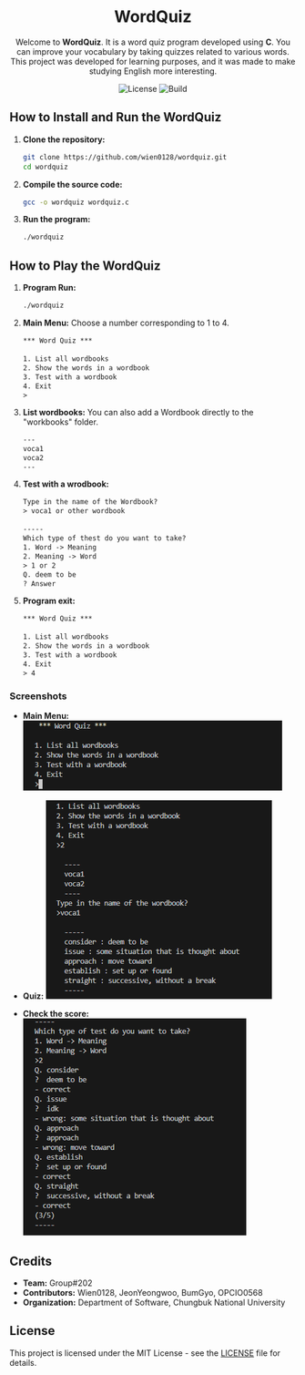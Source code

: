 <div align="center">
  
# WordQuiz
   
Welcome to **WordQuiz**. It is a word quiz program developed using **C**. You can improve your vocabulary by taking quizzes related to various words.
This project was developed for learning purposes, and it was made to make studying English more interesting.

![License](https://img.shields.io/badge/license-MIT-blue.svg)
![Build](https://img.shields.io/badge/build-passing-brightgreen.svg)
</div>

## How to Install and Run the WordQuiz

1. **Clone the repository:**
   ```bash
   git clone https://github.com/wien0128/wordquiz.git
   cd wordquiz
   ```

2. **Compile the source code:**
   ```bash
   gcc -o wordquiz wordquiz.c
   ```

3. **Run the program:**
   ```bash
   ./wordquiz
   ```

## How to Play the WordQuiz

1. **Program Run:**
   ```bash
   ./wordquiz
   ```

2. **Main Menu:**
   Choose a number corresponding to 1 to 4.
   ```
   *** Word Quiz ***

   1. List all wordbooks
   2. Show the words in a wordbook
   3. Test with a wordbook
   4. Exit
   >
   ```

4. **List wordbooks:**
   You can also add a Wordbook directly to the "workbooks" folder.
   ```
   ---
   voca1
   voca2
   ---
   ```

5. **Test with a wrodbook:**
   ```
   Type in the name of the Wordbook?
   > voca1 or other wordbook

   -----
   Which type of thest do you want to take?
   1. Word -> Meaning
   2. Meaning -> Word
   > 1 or 2
   Q. deem to be
   ? Answer
   ```

6. **Program exit:**
   ```
   *** Word Quiz ***

   1. List all wordbooks
   2. Show the words in a wordbook
   3. Test with a wordbook
   4. Exit
   > 4
   ```

### Screenshots
- **Main Menu:**
  ![메인 메뉴](screenshots/main_menu.png)
  
- **Quiz:**
  ![퀴즈 문제](screenshots/quiz_question.png)
  
- **Check the score:**
  ![점수 확인](screenshots/check_score.png)

## Credits

- **Team:** Group#202
- **Contributors:** Wien0128, JeonYeongwoo, BumGyo, OPCIO0568
- **Organization:** Department of Software, Chungbuk National University

## License

This project is licensed under the MIT License - see the [LICENSE](LICENSE) file for details.
